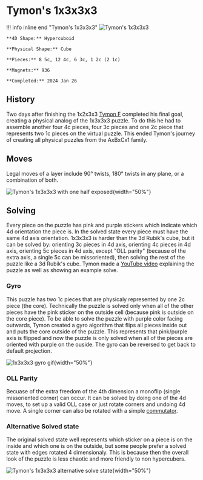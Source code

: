 # Tymon's 1x3x3x3

!!! info inline end "Tymon's 1x3x3x3"
    ![Tymon's 1x3x3x3](/assets/images/3331phys.jpeg)

    **4D Shape:** Hypercuboid

    **Physical Shape:** Cube

    **Pieces:** 8 5c, 12 4c, 6 3c, 1 2c (2 1c)

    **Magnets:** 936

    **Completed:** 2024 Jan 26

## History

Two days after finishing the 1x2x3x3 [Tymon F](https://hypercubing.xyz/leaderboards/solvers/tymofro/) completed his final goal, creating a physical analog of the 1x3x3x3 puzzle. To do this he had to assemble another four 4c pieces, four 3c pieces and one 2c piece that represents two 1c pieces on the virtual puzzle. This ended Tymon's journey of creating all physical puzzles from the AxBxCx1 family.

## Moves

Legal moves of a layer include 90° twists, 180° twists in any plane, or a combination of both.

![Tymon's 1x3x3x3 with one half exposed](/assets/images/3331phys_1.jpeg){width="50%"}

## Solving

Every piece on the puzzle has pink and purple stickers which indicate which 4d orientation the piece is. In the solved state every piece must have the same 4d axis orientation.
1x3x3x3 is harder than the 3d Rubik's cube, but it can be solved by: orienting 3c pieces in 4d axis, orienting 4c pieces in 4d axis, orienting 5c pieces in 4d axis, except "OLL parity" (because of the extra axis, a single 5c can be missoriented), then solving the rest of the puzzle like a 3d Rubik's cube. Tymon made a [YouTube video](https://youtu.be/CzwTSD_fCDY) explaining the puzzle as well as showing an example solve.

### Gyro

This puzzle has two 1c pieces that are physicaly represented by one 2c piece (the core). Technically the puzzle is solved only when all of the other pieces have the pink sticker on the outside cell (because pink is outside on the core piece). To be able to solve the puzzle with purple color facing outwards, Tymon created a gyro algorithm that flips all pieces inside out and puts the core outside of the puzzle. This represents that pink/purple axis is flipped and now the puzzle is only solved when all of the pieces are oriented with purple on the ouside. The gyro can be reversed to get back to default projection.

![1x3x3x3 gyro gif](/assets/images/3331gyro.gif){width="50%"}

### OLL Parity

Becuase of the extra freedom of the 4th dimension a monoflip (single missoriented corner) can occur. It can be solved by doing one of the 4d moves, to set up a valid OLL case or just rotate corners and undoing 4d move. A single corner can also be rotated with a simple [commutator](/techniques/commutators).

### Alternative Solved state

The original solved state well represents which sticker on a piece is on the inside and which one is on the outside, but some people prefer a solved state with edges rotated 4 dimensionaly. This is because then the overall look of the puzzle is less chaotic and more friendly to non hypercubers.

![Tymon's 1x3x3x3 alternative solve state](/assets/images/3331physalt.jpeg){width="50%"}
